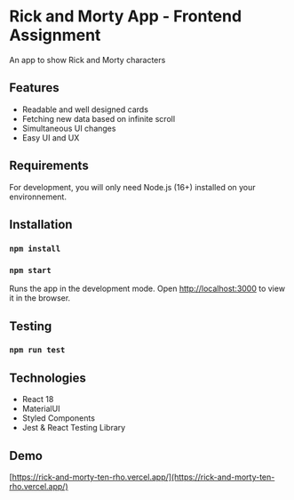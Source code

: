 # Rick and Morty App - Frontend Assignment

An app to show Rick and Morty characters

## Features
- Readable and well designed cards
- Fetching new data based on infinite scroll
- Simultaneous UI changes
- Easy UI and UX

## Requirements
For development, you will only need Node.js (16+) installed on your environnement.

## Installation

### `npm install`
### `npm start`

Runs the app in the development mode.
Open [http://localhost:3000](http://localhost:3000) to view it in the browser.

## Testing

### `npm run test`

## Technologies

- React 18
- MaterialUI
- Styled Components
- Jest & React Testing Library

## Demo

[https://rick-and-morty-ten-rho.vercel.app/](https://rick-and-morty-ten-rho.vercel.app/)
